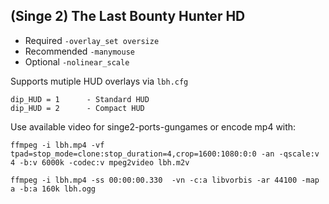 ## (Singe 2) The Last Bounty Hunter HD

* Required `-overlay_set oversize`
* Recommended `-manymouse`
* Optional `-nolinear_scale`

Supports mutiple HUD overlays via `lbh.cfg`

    dip_HUD = 1      - Standard HUD
    dip_HUD = 2      - Compact HUD


Use available video for singe2-ports-gungames or encode mp4 with:

    ffmpeg -i lbh.mp4 -vf tpad=stop_mode=clone:stop_duration=4,crop=1600:1080:0:0 -an -qscale:v 4 -b:v 6000k -codec:v mpeg2video lbh.m2v

    ffmpeg -i lbh.mp4 -ss 00:00:00.330  -vn -c:a libvorbis -ar 44100 -map a -b:a 160k lbh.ogg
